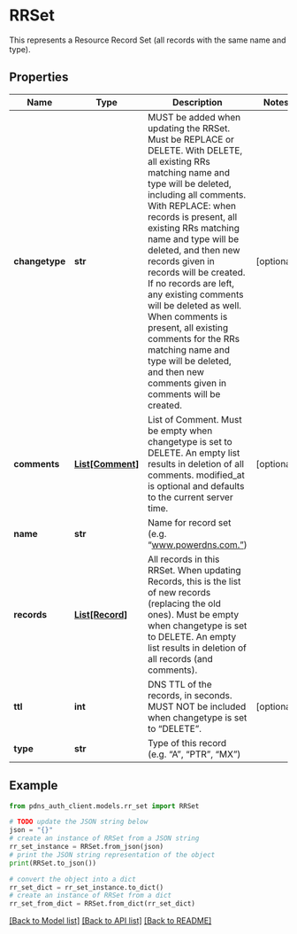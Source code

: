 # RRSet

This represents a Resource Record Set (all records with the same name and type).

## Properties

Name | Type | Description | Notes
------------ | ------------- | ------------- | -------------
**changetype** | **str** | MUST be added when updating the RRSet. Must be REPLACE or DELETE. With DELETE, all existing RRs matching name and type will be deleted, including all comments. With REPLACE: when records is present, all existing RRs matching name and type will be deleted, and then new records given in records will be created. If no records are left, any existing comments will be deleted as well. When comments is present, all existing comments for the RRs matching name and type will be deleted, and then new comments given in comments will be created. | [optional] 
**comments** | [**List[Comment]**](Comment.md) | List of Comment. Must be empty when changetype is set to DELETE. An empty list results in deletion of all comments. modified_at is optional and defaults to the current server time. | [optional] 
**name** | **str** | Name for record set (e.g. “www.powerdns.com.”) | 
**records** | [**List[Record]**](Record.md) | All records in this RRSet. When updating Records, this is the list of new records (replacing the old ones). Must be empty when changetype is set to DELETE. An empty list results in deletion of all records (and comments). | 
**ttl** | **int** | DNS TTL of the records, in seconds. MUST NOT be included when changetype is set to “DELETE”. | [optional] 
**type** | **str** | Type of this record (e.g. “A”, “PTR”, “MX”) | 

## Example

```python
from pdns_auth_client.models.rr_set import RRSet

# TODO update the JSON string below
json = "{}"
# create an instance of RRSet from a JSON string
rr_set_instance = RRSet.from_json(json)
# print the JSON string representation of the object
print(RRSet.to_json())

# convert the object into a dict
rr_set_dict = rr_set_instance.to_dict()
# create an instance of RRSet from a dict
rr_set_from_dict = RRSet.from_dict(rr_set_dict)
```
[[Back to Model list]](../README.md#documentation-for-models) [[Back to API list]](../README.md#documentation-for-api-endpoints) [[Back to README]](../README.md)



